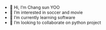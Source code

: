 - 👋 Hi, I’m Chang sun YOO
- 👀 I’m interested in soccer and movie
- 🌱 I’m currently learning software
- 💞️ I’m looking to collaborate on python project

<!---
ycs0710/ycs0710 is a ✨ special ✨ repository because its `README.md` (this file) appears on your GitHub profile.
You can click the Preview link to take a look at your changes.
--->
